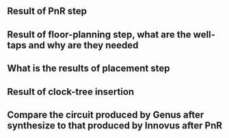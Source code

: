 ## Result of PnR step

## Result of floor-planning step, what are the well-taps and why are they needed

## What is the results of placement step

## Result of clock-tree insertion

## Compare the circuit produced by Genus after synthesize to that produced by Innovus after PnR